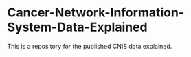 # Cancer-Network-Information-System-Data-Explained
This is a repository for the published CNIS data explained.
